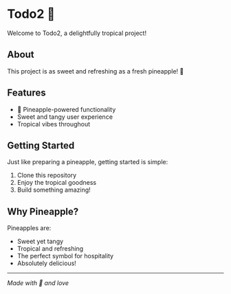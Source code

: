 # Todo2 🍍

Welcome to Todo2, a delightfully tropical project!

## About

This project is as sweet and refreshing as a fresh pineapple! 🍍

## Features

- 🍍 Pineapple-powered functionality
- Sweet and tangy user experience
- Tropical vibes throughout

## Getting Started

Just like preparing a pineapple, getting started is simple:

1. Clone this repository
2. Enjoy the tropical goodness
3. Build something amazing!

## Why Pineapple?

Pineapples are:
- Sweet yet tangy
- Tropical and refreshing
- The perfect symbol for hospitality
- Absolutely delicious!

---

*Made with 🍍 and love*